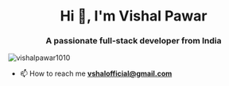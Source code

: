 <h1 align="center">Hi 👋, I'm Vishal Pawar</h1>
<h3 align="center">A passionate full-stack developer from India</h3>

<p align="left"> <img src="https://komarev.com/ghpvc/?username=vishalpawar1010&label=Profile%20views&color=0e75b6&style=flat" alt="vishalpawar1010" /> </p>


- 📫 How to reach me **vshalofficial@gmail.com**
